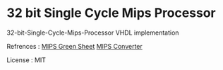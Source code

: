 # 32 bit Single Cycle Mips Processor
32-bit-Single-Cycle-Mips-Processor VHDL implementation 


Refrences :
[MIPS Green Sheet](https://inst.eecs.berkeley.edu/~cs61c/resources/MIPS_Green_Sheet.pdf "Mips Green sheet")
[MIPS Converter](http://eg.bucknell.edu/~csci320/mips_web/ "MIPS Converter")

License :
MIT 
